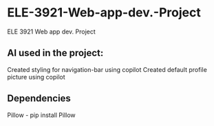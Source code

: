 # ELE-3921-Web-app-dev.-Project
ELE 3921  Web app dev. Project


## AI used in the project:
Created styling for navigation-bar using copilot
Created default profile picture using copilot

## Dependencies 
Pillow  -   pip install Pillow
